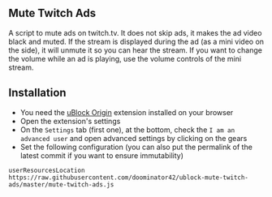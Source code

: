 ## Mute Twitch Ads
A script to mute ads on twitch.tv. It does not skip ads, it makes the ad video black and muted. If the stream is displayed during the ad (as a mini video on the side), it will unmute it so you can hear the stream. If you want to change the volume while an ad is playing, use the volume controls of the mini stream.

## Installation
- You need the [uBlock Origin](https://github.com/gorhill/uBlock) extension installed on your browser
- Open the extension's settings
- On the `Settings` tab (first one), at the bottom, check the `I am an advanced user` and open advanced settings by clicking on the gears
- Set the following configuration (you can also put the permalink of the latest commit if you want to ensure immutability)
```
userResourcesLocation https://raw.githubusercontent.com/doominator42/ublock-mute-twitch-ads/master/mute-twitch-ads.js
```

